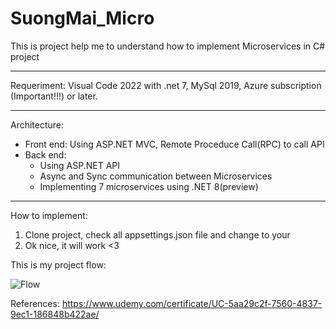 # SuongMai_Micro

This is project help me to understand how to implement Microservices in C# project
********************
Requeriment: Visual Code 2022 with .net 7, MySql 2019, Azure subscription (Important!!!) or later.
********************
Architecture: 
- Front end: Using ASP.NET MVC, Remote Proceduce Call(RPC) to call API
- Back end:
  + Using ASP.NET API
  + Async and Sync communication between Microservices
  + Implementing 7 microservices using .NET 8(preview)
********************
How to implement:
  1. Clone project, check all appsettings.json file and change to your
  2. Ok nice, it will work <3

This is my project flow: 

![Flow](https://drive.google.com/file/d/1V5XkQxfjhYZmkVBzDi5F8nZzTKD3g5kt/view?usp=sharing)


References: https://www.udemy.com/certificate/UC-5aa29c2f-7560-4837-9ec1-186848b422ae/
